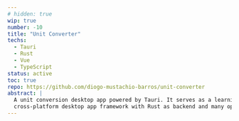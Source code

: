 ```yaml
---
# hidden: true
wip: true
number: -10
title: "Unit Converter"
techs: 
  - Tauri
  - Rust
  - Vue
  - TypeScript
status: active
toc: true
repo: https://github.com/diogo-mustachio-barros/unit-converter
abstract: |
  A unit conversion desktop app powered by Tauri. It serves as a learning example on using Tauri, a
  cross-platform desktop app framework with Rust as backend and many options for frontend. 
---
```


